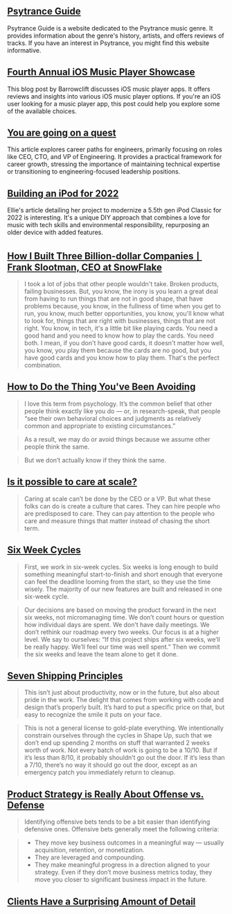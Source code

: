 

## [Psytrance Guide](https://psytranceguide.com/)
Psytrance Guide is a website dedicated to the Psytrance music genre. It provides information about the genre's history, artists, and offers reviews of tracks. If you have an interest in Psytrance, you might find this website informative.

## [Fourth Annual iOS Music Player Showcase](https://barrowclift.me/post/fourth-annual-ios-music-player-showcase)
This blog post by Barrowclift discusses iOS music player apps. It offers reviews and insights into various iOS music player options. If you're an iOS user looking for a music player app, this post could help you explore some of the available choices.

## [You are going on a quest](https://randsinrepose.com/archives/you-are-going-on-a-quest/)

This article explores career paths for engineers, primarily focusing on roles like CEO, CTO, and VP of Engineering. It provides a practical framework for career growth, stressing the importance of maintaining technical expertise or transitioning to engineering-focused leadership positions. 

## [Building an iPod for 2022](https://ellie.wtf/projects/ipod)

Ellie's article detailing her project to modernize a 5.5th gen iPod Classic for 2022 is interesting. It's a unique DIY approach that combines a love for music with tech skills and environmental responsibility, repurposing an older device with added features.


## [How I Built Three Billion-dollar CompaniesㅣFrank Slootman, CEO at SnowFlake](https://www.youtube.com/watch?v=oiWwyt3HVT0)

> I took a lot of jobs that other people wouldn't take.  Broken products, failing businesses. But, you know, the irony is you learn a great deal from having to run things that are not in good shape, that have problems because, you know, in the fullness of time when you get to run, you know, much better opportunities, you know, you'll know what to look for, things that are right with businesses, things that are not right.
> You know, in tech, it's a little bit like playing cards. You need a good hand and you need to know how to play the cards. You need both. I mean, if you don't have good cards, it doesn't matter how well, you know, you play them because the cards are no good, but you have good cards and you know how to play them. That's the perfect combination.

## [How to Do the Thing You've Been Avoiding](https://jasonfeifer.beehiiv.com/p/the-thing-that-seems-like-a-bad-idea-maybe-try-it)

> I love this term from psychology. It’s the common belief that other people think exactly like you do — or, in research-speak, that people “see their own behavioral choices and judgments as relatively common and appropriate to existing circumstances.”

> As a result, we may do or avoid things because we assume other people think the same.

> But we don’t actually know if they think the same.

## [Is it possible to care at scale?](https://seths.blog/2023/03-is-it-possible-to-care-at-scale/)

> Caring at scale can’t be done by the CEO or a VP. But what these folks can do is create a culture that cares. They can hire people who are predisposed to care. They can pay attention to the people who care and measure things that matter instead of chasing the short term.


## [Six Week Cycles](https://basecamp.com/shapeup/0.3-chapter-01#six-week-cycles)

> First, we work in six-week cycles. Six weeks is long enough to build something meaningful start-to-finish and short enough that everyone can feel the deadline looming from the start, so they use the time wisely. The majority of our new features are built and released in one six-week cycle.

> Our decisions are based on moving the product forward in the next six weeks, not micromanaging time. We don’t count hours or question how individual days are spent. We don’t have daily meetings. We don’t rethink our roadmap every two weeks. Our focus is at a higher level. We say to ourselves: “If this project ships after six weeks, we’ll be really happy. We’ll feel our time was well spent.” Then we commit the six weeks and leave the team alone to get it done.


## [Seven Shipping Principles](https://37signals.com/seven-shipping-principles)

> This isn’t just about productivity, now or in the future, but also about pride in the work. The delight that comes from working with code and design that’s properly built. It’s hard to put a specific price on that, but easy to recognize the smile it puts on your face.

> This is not a general license to gold-plate everything. We intentionally constrain ourselves through the cycles in Shape Up, such that we don’t end up spending 2 months on stuff that warranted 2 weeks worth of work. Not every batch of work is going to be a 10/10. But if it’s less than 8/10, it probably shouldn’t go out the door. If it’s less than a 7/10, there’s no way it should go out the door, except as an emergency patch you immediately return to cleanup.


## [Product Strategy is Really About Offense vs. Defense](https://www.reforge.com/blog/product-strategy-framework-offense-vs-defense)

> Identifying offensive bets tends to be a bit easier than identifying defensive ones.
> Offensive bets generally meet the following criteria: 

> - They move key business outcomes in a meaningful way — usually acquisition, retention, or monetization.
> - They are leveraged and compounding.
> - They make meaningful progress in a direction aligned to your strategy. Even if they don’t move business metrics today, they move you closer to significant business impact in the future.


## [Clients Have a Surprising Amount of Detail](https://tomcritchlow.com/2023/06/05/clients-detail/)
